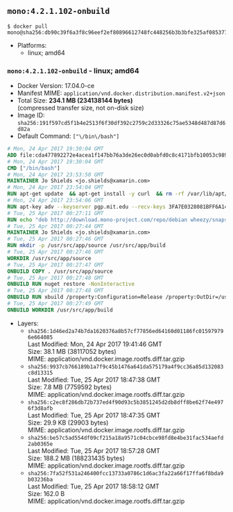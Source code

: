 ## `mono:4.2.1.102-onbuild`

```console
$ docker pull mono@sha256:db90c39f6a3f8c96eef2ef80896612748fc448256b3b3bfe325af085377d10e4
```

-	Platforms:
	-	linux; amd64

### `mono:4.2.1.102-onbuild` - linux; amd64

-	Docker Version: 17.04.0-ce
-	Manifest MIME: `application/vnd.docker.distribution.manifest.v2+json`
-	Total Size: **234.1 MB (234138144 bytes)**  
	(compressed transfer size, not on-disk size)
-	Image ID: `sha256:191f597cd5f1b4e2513f6f30df392c2759c2d33326c75ae5348d487d87d6d82a`
-	Default Command: `["\/bin\/bash"]`

```dockerfile
# Mon, 24 Apr 2017 19:30:04 GMT
ADD file:cda477892272e4acea1f147bb76a3de26ec0d0abfd0c8c4171bfb10053c98985 in / 
# Mon, 24 Apr 2017 19:30:04 GMT
CMD ["/bin/bash"]
# Mon, 24 Apr 2017 23:53:50 GMT
MAINTAINER Jo Shields <jo.shields@xamarin.com>
# Mon, 24 Apr 2017 23:54:04 GMT
RUN apt-get update 	&& apt-get install -y curl 	&& rm -rf /var/lib/apt/lists/*
# Mon, 24 Apr 2017 23:54:06 GMT
RUN apt-key adv --keyserver pgp.mit.edu --recv-keys 3FA7E0328081BFF6A14DA29AA6A19B38D3D831EF
# Tue, 25 Apr 2017 00:27:11 GMT
RUN echo "deb http://download.mono-project.com/repo/debian wheezy/snapshots/4.2.1.102 main" > /etc/apt/sources.list.d/mono-xamarin.list 	&& apt-get update 	&& apt-get install -y mono-devel ca-certificates-mono fsharp mono-vbnc nuget 	&& rm -rf /var/lib/apt/lists/*
# Tue, 25 Apr 2017 00:27:44 GMT
MAINTAINER Jo Shields <jo.shields@xamarin.com>
# Tue, 25 Apr 2017 00:27:46 GMT
RUN mkdir -p /usr/src/app/source /usr/src/app/build
# Tue, 25 Apr 2017 00:27:46 GMT
WORKDIR /usr/src/app/source
# Tue, 25 Apr 2017 00:27:47 GMT
ONBUILD COPY . /usr/src/app/source
# Tue, 25 Apr 2017 00:27:48 GMT
ONBUILD RUN nuget restore -NonInteractive
# Tue, 25 Apr 2017 00:27:48 GMT
ONBUILD RUN xbuild /property:Configuration=Release /property:OutDir=/usr/src/app/build/
# Tue, 25 Apr 2017 00:27:49 GMT
ONBUILD WORKDIR /usr/src/app/build
```

-	Layers:
	-	`sha256:1d46ed2a74b7da1620376a8b57cf77856ed64160d01186fc015979796e664085`  
		Last Modified: Mon, 24 Apr 2017 19:41:46 GMT  
		Size: 38.1 MB (38117052 bytes)  
		MIME: application/vnd.docker.image.rootfs.diff.tar.gzip
	-	`sha256:9937cb766189b1a7f9c45b1476a641da575179a4f9cc36a85d132083c8d13315`  
		Last Modified: Tue, 25 Apr 2017 18:47:38 GMT  
		Size: 7.8 MB (7759592 bytes)  
		MIME: application/vnd.docker.image.rootfs.diff.tar.gzip
	-	`sha256:c2ec8f286db72b737ed4f90d93c5b3851245d2db8dff8be62f74e4976f3d8afb`  
		Last Modified: Tue, 25 Apr 2017 18:47:35 GMT  
		Size: 29.9 KB (29903 bytes)  
		MIME: application/vnd.docker.image.rootfs.diff.tar.gzip
	-	`sha256:be57c5ad554df09cf215a18a9571c04cbce98fd8e4be31fac534aefd2ab0365e`  
		Last Modified: Tue, 25 Apr 2017 18:57:28 GMT  
		Size: 188.2 MB (188231435 bytes)  
		MIME: application/vnd.docker.image.rootfs.diff.tar.gzip
	-	`sha256:7fa52f531a246400fcc13733a0786c1d6ac3fa22a66f17ffa6f8bda9b03236ba`  
		Last Modified: Tue, 25 Apr 2017 18:58:12 GMT  
		Size: 162.0 B  
		MIME: application/vnd.docker.image.rootfs.diff.tar.gzip
